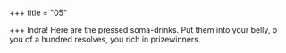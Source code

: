 +++
title = "05"

+++
Indra! Here are the pressed soma-drinks. Put them
into your belly, o you of a hundred resolves, you rich in prizewinners. 